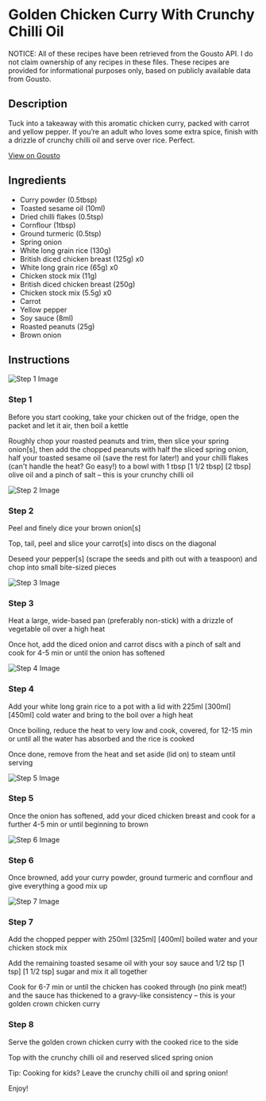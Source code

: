 # Golden Chicken Curry With Crunchy Chilli Oil

NOTICE: All of these recipes have been retrieved from the Gousto API. I do not claim ownership of any recipes in these files. These recipes are provided for informational purposes only, based on publicly available data from Gousto.

## Description

Tuck into a takeaway with this aromatic chicken curry, packed with carrot and yellow pepper. If you’re an adult who loves some extra spice, finish with a drizzle of crunchy chilli oil and serve over rice. Perfect.



[View on Gousto](https://www.gousto.co.uk/recipes/cookbook/golden-crown-chicken-curry-with-crunchy-chilli-oil)

## Ingredients

- Curry powder (0.5tbsp)
- Toasted sesame oil (10ml)
- Dried chilli flakes (0.5tsp)
- Cornflour (1tbsp)
- Ground turmeric (0.5tsp)
- Spring onion
- White long grain rice (130g)
- British diced chicken breast (125g) x0
- White long grain rice (65g) x0
- Chicken stock mix (11g)
- British diced chicken breast (250g)
- Chicken stock mix (5.5g) x0
- Carrot
- Yellow pepper
- Soy sauce (8ml)
- Roasted peanuts (25g)
- Brown onion

## Instructions

![Step 1 Image](https://production-media.gousto.co.uk/cms/recipe-step-image/Step-1-1708526037128-x200.jpg)

### Step 1

Before you start cooking, take your chicken out of the fridge, open the packet and let it air, then boil a kettle

Roughly chop your roasted peanuts and trim, then slice your spring onion[s], then add the chopped peanuts with half the sliced spring onion, half your toasted sesame oil (save the rest for later!) and your chilli flakes (can't handle the heat? Go easy!) to a bowl with 1 tbsp <span class="text-purple">[1 1/2 tbsp]</span><span class="text-danger"> [2 tbsp] </span>olive oil and a pinch of salt – this is your crunchy chilli oil

![Step 2 Image](https://production-media.gousto.co.uk/cms/recipe-step-image/Step-2-1708526040652-x200.jpg)

### Step 2

Peel and finely dice your brown onion[s]

Top, tail, peel and slice your carrot[s] into discs on the diagonal

Deseed your pepper[s] (scrape the seeds and pith out with a teaspoon) and chop into small bite-sized pieces

![Step 3 Image](https://production-media.gousto.co.uk/cms/recipe-step-image/Step-3-1708526045181-x200.jpg)

### Step 3

Heat a large, wide-based pan (preferably non-stick) with a drizzle of vegetable oil over a high heat

Once hot, add the diced onion and carrot discs with a pinch of salt and cook for 4-5 min or until the onion has softened

![Step 4 Image](https://production-media.gousto.co.uk/cms/recipe-step-image/Step-4-1708526051193-x200.jpg)

### Step 4

Add your white long grain rice to a pot with a lid with 225ml <span class="text-purple">[300ml] </span><span class="text-danger">[450ml]</span> cold water and bring to the boil over a high heat

Once boiling, reduce the heat to very low and cook, covered, for 12-15 min or until all the water has absorbed and the rice is cooked

Once done, remove from the heat and set aside (lid on) to steam until serving

![Step 5 Image](https://production-media.gousto.co.uk/cms/recipe-step-image/Step-5-1708526056951-x200.jpg)

### Step 5

Once the onion has softened, add your diced chicken breast and cook for a further 4-5 min or until beginning to brown

![Step 6 Image](https://production-media.gousto.co.uk/cms/recipe-step-image/Step-6-1708526061072-x200.jpg)

### Step 6

Once browned, add your curry powder, ground turmeric and cornflour and give everything a good mix up

![Step 7 Image](https://production-media.gousto.co.uk/cms/recipe-step-image/Step-7-1708526065565-x200.jpg)

### Step 7

Add the chopped pepper with 250ml <span class="text-purple">[325ml]</span><span class="text-danger"> [400ml] </span>boiled water and your chicken stock mix

Add the remaining toasted sesame oil with your soy sauce and 1/2 tsp<span class="text-purple"> [1 tsp]</span> <span class="text-danger">[1 1/2 tsp]</span> sugar and mix it all together

Cook for 6-7 min or until the chicken has cooked through (no pink meat!) and the sauce has thickened to a gravy-like consistency – this is your golden crown chicken curry

### Step 8

Serve the golden crown chicken curry with the cooked rice to the side

Top with the crunchy chilli oil and reserved sliced spring onion

<span class="text-danger">Tip: Cooking for kids? Leave the crunchy chilli oil and spring onion!</span>

Enjoy!

